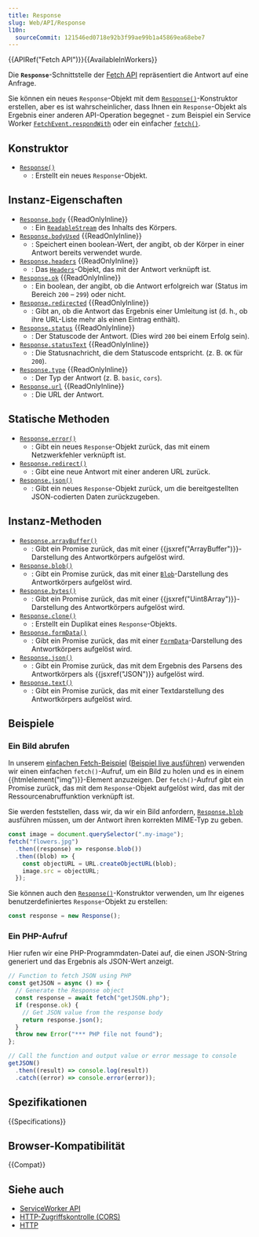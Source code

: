 ```yaml
---
title: Response
slug: Web/API/Response
l10n:
  sourceCommit: 121546ed0718e92b3f99ae99b1a45869ea68ebe7
---
```


{{APIRef("Fetch API")}}{{AvailableInWorkers}}

Die **`Response`**-Schnittstelle der [Fetch API](/de/docs/Web/API/Fetch_API) repräsentiert die Antwort auf eine Anfrage.

Sie können ein neues `Response`-Objekt mit dem [`Response()`](/de/docs/Web/API/Response/Response)-Konstruktor erstellen, aber es ist wahrscheinlicher, dass Ihnen ein `Response`-Objekt als Ergebnis einer anderen API-Operation begegnet - zum Beispiel ein Service Worker [`FetchEvent.respondWith`](/de/docs/Web/API/FetchEvent/respondWith) oder ein einfacher [`fetch()`](/de/docs/Web/API/Window/fetch).

## Konstruktor

- [`Response()`](/de/docs/Web/API/Response/Response)
  - : Erstellt ein neues `Response`-Objekt.

## Instanz-Eigenschaften

- [`Response.body`](/de/docs/Web/API/Response/body) {{ReadOnlyInline}}
  - : Ein [`ReadableStream`](/de/docs/Web/API/ReadableStream) des Inhalts des Körpers.
- [`Response.bodyUsed`](/de/docs/Web/API/Response/bodyUsed) {{ReadOnlyInline}}
  - : Speichert einen boolean-Wert, der angibt, ob der Körper in einer Antwort bereits verwendet wurde.
- [`Response.headers`](/de/docs/Web/API/Response/headers) {{ReadOnlyInline}}
  - : Das [`Headers`](/de/docs/Web/API/Headers)-Objekt, das mit der Antwort verknüpft ist.
- [`Response.ok`](/de/docs/Web/API/Response/ok) {{ReadOnlyInline}}
  - : Ein boolean, der angibt, ob die Antwort erfolgreich war (Status im Bereich `200` – `299`) oder nicht.
- [`Response.redirected`](/de/docs/Web/API/Response/redirected) {{ReadOnlyInline}}
  - : Gibt an, ob die Antwort das Ergebnis einer Umleitung ist (d. h., ob ihre URL-Liste mehr als einen Eintrag enthält).
- [`Response.status`](/de/docs/Web/API/Response/status) {{ReadOnlyInline}}
  - : Der Statuscode der Antwort. (Dies wird `200` bei einem Erfolg sein).
- [`Response.statusText`](/de/docs/Web/API/Response/statusText) {{ReadOnlyInline}}
  - : Die Statusnachricht, die dem Statuscode entspricht. (z. B. `OK` für `200`).
- [`Response.type`](/de/docs/Web/API/Response/type) {{ReadOnlyInline}}
  - : Der Typ der Antwort (z. B. `basic`, `cors`).
- [`Response.url`](/de/docs/Web/API/Response/url) {{ReadOnlyInline}}
  - : Die URL der Antwort.

## Statische Methoden

- [`Response.error()`](/de/docs/Web/API/Response/error_static)
  - : Gibt ein neues `Response`-Objekt zurück, das mit einem Netzwerkfehler verknüpft ist.
- [`Response.redirect()`](/de/docs/Web/API/Response/redirect_static)
  - : Gibt eine neue Antwort mit einer anderen URL zurück.
- [`Response.json()`](/de/docs/Web/API/Response/json_static)
  - : Gibt ein neues `Response`-Objekt zurück, um die bereitgestellten JSON-codierten Daten zurückzugeben.

## Instanz-Methoden

- [`Response.arrayBuffer()`](/de/docs/Web/API/Response/arrayBuffer)
  - : Gibt ein Promise zurück, das mit einer {{jsxref("ArrayBuffer")}}-Darstellung des Antwortkörpers aufgelöst wird.
- [`Response.blob()`](/de/docs/Web/API/Response/blob)
  - : Gibt ein Promise zurück, das mit einer [`Blob`](/de/docs/Web/API/Blob)-Darstellung des Antwortkörpers aufgelöst wird.
- [`Response.bytes()`](/de/docs/Web/API/Response/bytes)
  - : Gibt ein Promise zurück, das mit einer {{jsxref("Uint8Array")}}-Darstellung des Antwortkörpers aufgelöst wird.
- [`Response.clone()`](/de/docs/Web/API/Response/clone)
  - : Erstellt ein Duplikat eines `Response`-Objekts.
- [`Response.formData()`](/de/docs/Web/API/Response/formData)
  - : Gibt ein Promise zurück, das mit einer [`FormData`](/de/docs/Web/API/FormData)-Darstellung des Antwortkörpers aufgelöst wird.
- [`Response.json()`](/de/docs/Web/API/Response/json)
  - : Gibt ein Promise zurück, das mit dem Ergebnis des Parsens des Antwortkörpers als {{jsxref("JSON")}} aufgelöst wird.
- [`Response.text()`](/de/docs/Web/API/Response/text)
  - : Gibt ein Promise zurück, das mit einer Textdarstellung des Antwortkörpers aufgelöst wird.

## Beispiele

### Ein Bild abrufen

In unserem [einfachen Fetch-Beispiel](https://github.com/mdn/dom-examples/tree/main/fetch/basic-fetch) ([Beispiel live ausführen](https://mdn.github.io/dom-examples/fetch/basic-fetch/)) verwenden wir einen einfachen `fetch()`-Aufruf, um ein Bild zu holen und es in einem {{htmlelement("img")}}-Element anzuzeigen.
Der `fetch()`-Aufruf gibt ein Promise zurück, das mit dem `Response`-Objekt aufgelöst wird, das mit der Ressourcenabruffunktion verknüpft ist.

Sie werden feststellen, dass wir, da wir ein Bild anfordern, [`Response.blob`](/de/docs/Web/API/Response/blob) ausführen müssen, um der Antwort ihren korrekten MIME-Typ zu geben.

```js
const image = document.querySelector(".my-image");
fetch("flowers.jpg")
  .then((response) => response.blob())
  .then((blob) => {
    const objectURL = URL.createObjectURL(blob);
    image.src = objectURL;
  });
```

Sie können auch den [`Response()`](/de/docs/Web/API/Response/Response)-Konstruktor verwenden, um Ihr eigenes benutzerdefiniertes `Response`-Objekt zu erstellen:

```js
const response = new Response();
```

### Ein PHP-Aufruf

Hier rufen wir eine PHP-Programmdaten-Datei auf, die einen JSON-String generiert und das Ergebnis als JSON-Wert anzeigt.

```js
// Function to fetch JSON using PHP
const getJSON = async () => {
  // Generate the Response object
  const response = await fetch("getJSON.php");
  if (response.ok) {
    // Get JSON value from the response body
    return response.json();
  }
  throw new Error("*** PHP file not found");
};

// Call the function and output value or error message to console
getJSON()
  .then((result) => console.log(result))
  .catch((error) => console.error(error));
```

## Spezifikationen

{{Specifications}}

## Browser-Kompatibilität

{{Compat}}

## Siehe auch

- [ServiceWorker API](/de/docs/Web/API/Service_Worker_API)
- [HTTP-Zugriffskontrolle (CORS)](/de/docs/Web/HTTP/CORS)
- [HTTP](/de/docs/Web/HTTP)
